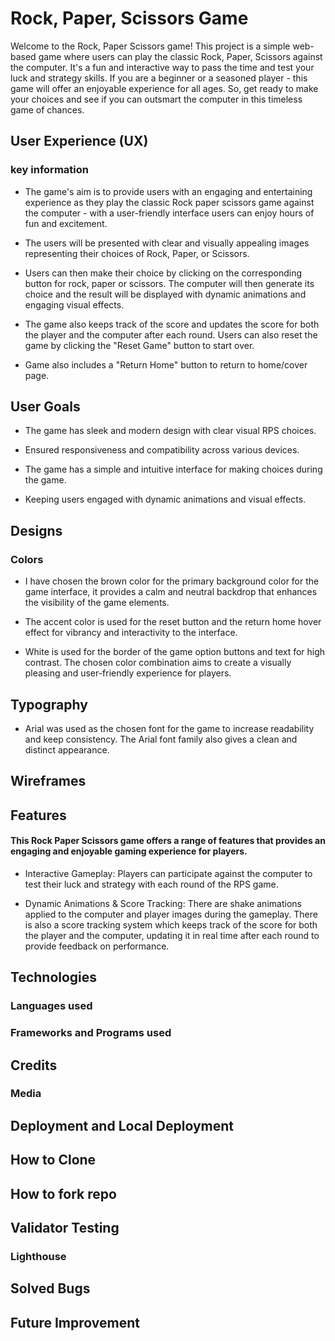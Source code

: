 # Rock, Paper, Scissors Game  

 Welcome to the Rock, Paper Scissors game! This project is a simple web-based game where users can play the classic Rock, Paper, Scissors against the computer. It's a fun and interactive way to pass the time and test your luck and strategy skills. If you are a beginner or a seasoned player - this game will offer an enjoyable experience for all ages. So, get ready to make your choices and see if you can outsmart the computer in this timeless game of chances.  

## User Experience (UX) 

### key information 

- The game's aim is to provide users with an engaging and entertaining experience as they play the classic Rock paper scissors game against the computer - with a user-friendly interface users can enjoy hours of fun and excitement.  

- The users will be presented with clear and visually appealing images representing their choices of Rock, Paper, or Scissors. 

- Users can then make their choice by clicking on the corresponding button for rock, paper or scissors. The computer will then generate its choice and the result will be displayed with dynamic animations and engaging visual effects.  

- The game also keeps track of the score and updates the score for both the player and the computer after each round. Users can also reset the game by clicking the "Reset Game" button to start over. 

- Game also includes a "Return Home" button to return to home/cover page. 

## User Goals 

- The game has sleek and modern design with clear visual RPS choices. 

- Ensured responsiveness and compatibility across various devices. 

- The game has a simple and intuitive interface for making choices during the game. 

- Keeping users engaged with dynamic animations and visual effects. 


## Designs  

### Colors 

- I have chosen the brown color for the primary background color for the game interface, it provides a calm and neutral backdrop that enhances the visibility of the game elements. 

- The accent color is used for the reset button and the return home hover effect for vibrancy and interactivity to the interface. 

- White is used for the border of the game option buttons and text for high contrast. The chosen color combination aims to create a visually pleasing and user-friendly experience for players.  


## Typography  

- Arial was used as the chosen font for the game to increase readability and keep consistency. The Arial font family also gives a clean and distinct appearance.  

## Wireframes 

## Features 

#### This Rock Paper Scissors game offers a range of features that provides an engaging and enjoyable gaming experience for players. 

- Interactive Gameplay: Players can participate against the computer to test their luck and strategy with each round of the RPS game.  

- Dynamic Animations & Score Tracking: There are shake animations applied to the computer and player images during the gameplay. There is also a score tracking system which keeps track of the score for both the player and the computer, updating it in real time after each round to provide feedback on performance. 

## Technologies 
### Languages used

### Frameworks and Programs used

## Credits
### Media 

## Deployment and Local Deployment 

## How to Clone 

## How to fork repo

## Validator Testing 
### Lighthouse

## Solved Bugs

## Future Improvement 

